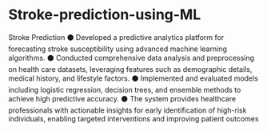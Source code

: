 # Stroke-prediction-using-ML

Stroke Prediction
⚫ Developed a predictive analytics platform for forecasting stroke susceptibility
using advanced machine learning algorithms.
⚫ Conducted comprehensive data analysis and preprocessing on health care
datasets, leveraging features such as demographic details, medical history, 
and lifestyle factors.
⚫ Implemented and evaluated models including logistic regression, decision
trees, and ensemble methods to achieve high predictive accuracy.
⚫ The system provides healthcare professionals with actionable insights for
early identification of high-risk individuals, enabling targeted interventions
and improving patient outcomes

